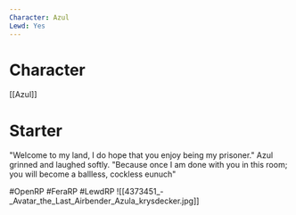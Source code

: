 ```yaml
---
Character: Azul
Lewd: Yes
---
```

# Character
[[Azul]]

# Starter
"Welcome to my land, I do hope that you enjoy being my prisoner." Azul grinned and laughed softly. "Because once I am done with you in this room; you will become a ballless, cockless eunuch"

#OpenRP #FeraRP #LewdRP 
![[4373451_-_Avatar_the_Last_Airbender_Azula_krysdecker.jpg]]